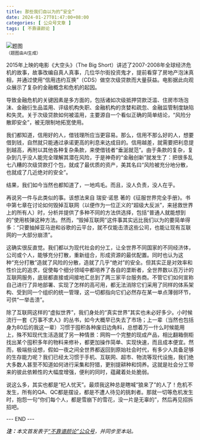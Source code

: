 ```yaml
---
title: 那些我们自以为的“安全”
date: 2024-01-27T01:47:00+08:00
categories: [ 公众号文章 ]
tags: [ 不靠谱颜论 ]
---
```


<div class="p-3 text-center">
  <img class="img-fluid" src="/images/2024/0127/01.png" alt="题图" style="max-width:640px">
  <div><small>（题图由AI生成）</small></div>
</div>

2015年上映的电影《大空头》（The Big Short）讲述了2007-2008年全球经济危机的故事，故事改编自真人真事，几位华尔街投资鬼才，提前看穿了房地产泡沫真相，并通过使用“信用违约互换”（CDS）做空次级贷款而大量获益。电影据此向观众展示了复杂的金融概念和危机的起因。

导致金融危机的关键因素是多方面的，包括诸如次级抵押贷款泛滥、住房市场泡沫、金融衍生品滥用、评级机构失职、金融机构的贪婪和疏忽、金融监管制度缺陷和失灵。关于次级贷款如何被滥用，主要源自一个看似正确的简单结论，“风险分散即安全”，被无限制地拓宽使用。

我们都知道，信用好的人，借钱理所应当更容易。那么，信用不那么好的人，想要借到钱，自然就只能通过承诺更高的利息来达成目的。信用越差，就需要把利息提到越高，再附以其他各种复杂条款，来使借钱者“垂涎就范”。由于条款的复杂，复杂到几乎没人能完全理解其潜在风险，于是神奇的“金融创新”就发生了：把很多乱七八糟的次级贷款打个包，就成了最优质的资产，美其名曰“风险被充分地分散，也就成了几近绝对的安全”。

结果，我们如今当然也都知道了，一地鸡毛。而且，没人负责，没人在乎。

再说另一件与此类似的事。该想法来自 瑞安·诺思 著的《征服世界完全手册》。书中第七章在讨论如何毁掉互联网（以便作为一位正义的“超级大反派”，来拯救世界上的所有人）时，分析并提供了多种不同的方法供选择，包括“普通人就能想到的”使用核弹这种方法。然而，“毁掉互联网”这件事其实远比我们以为的要简单得多：“只要抽掉亚马逊和谷歌的云平台，就不仅能击溃这些公司，也能让现有互联网的一大部分崩溃”。

这确实很反直觉。我们都以为现代社会的分工，让全世界不同国家的不同经济体，公司或个人，能够充分打散，重新组合，形成资源的最优配置。同时也认为这种“充分打散”造就了风险的分散，造就了几乎“绝对”的安全。但其实正是对效率和性价比的追求，促使每个细分领域中都培养了各自的垄断者，全世界数以百万计的互联网服务，底层都直接或间接地汇总到了两三家平台服务商。不管它们如何宣称自己进行了异地部署、实现了怎样的高可用，都无法消除它们采用了同样的体系架构、受到同一个组织的统一管理，这一切都指向它们必然存在某一单点薄弱环节，可供“一举击溃”。

除了互联网这样的“虚拟世界”，我们身处的“真实世界”其实也未必好多少。小时候流行一套《万事不求人》的丛书，如今大概早已失去了市场；上一辈（当然也包括身为80后的我这一辈）习惯于囤积各种废旧边角料，总想着万一什么时候能用上，殊不知现代生活造就了另一种情景：网购一个完整的现成产品，相比翻箱倒柜找出某个囤积多年的物料来修补，都更加操作简单、实现快速，而且成本便宜。然而，极端些设想，假如一夜之间全世界都返回到原始社会时代，有多少人具备足够的生存能力呢？我们已经太习惯于手机、互联网、超市、物流等现代设施，我们绝大多数人甚至不知道如何进行采集和狩猎，更别提耕种和饲养。这就是社会分工带来的彼此依赖性的大幅度增强，便利的同时，蕴藏着处处脆弱。

说这么多，其实也都是“杞人忧天”。最烦我这种总是瞎喊“狼来了”的人了！危机不发生，所有的QA、QC都是摆设，都是不遭人待见的挑刺者。那就一切等危机发生时，抱怨一句“你们每个人，都是雪崩下的雪花，没一片是无辜的”，然后再见招拆招吧。

<div class="p-5 text-center">--- END ---</div>

<i><b>注：</b>本文首发表于[“不靠谱颜论”公众号](https://mp.weixin.qq.com/s/vA0A8466udF2cAzHaeDnVg)，并同步至本站。</i>
